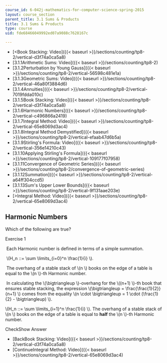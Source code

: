```yaml
---
course_id: 6-042j-mathematics-for-computer-science-spring-2015
layout: course_section
parent_title: 3.1 Sums & Products
title: 3.1 Sums & Products
type: course
uid: fde68466049992ed07a9088c7628167c

---
```


*   [<Book Stacking: Video]({{< baseurl >}}/sections/counting/tp8-2/vertical-d3f74a0ca5a8)
*   [3.1.1Arithmetic Sums: Video]({{< baseurl >}}/sections/counting/tp8-2)
*   [3.1.2Perturbation by Young Gauss]({{< baseurl >}}/sections/counting/tp8-2/vertical-56598c481e1a)
*   [3.1.3Geometric Sums: Video]({{< baseurl >}}/sections/counting/tp8-2/vertical-46a80f3884d6)
*   [3.1.4Annuities]({{< baseurl >}}/sections/counting/tp8-2/vertical-7019fdda010c)
*   [3.1.5Book Stacking: Video]({{< baseurl >}}/sections/counting/tp8-2/vertical-d3f74a0ca5a8)
*   [3.1.6Harmonic Numbers]({{< baseurl >}}/sections/counting/tp8-2/vertical-c496866a2419)
*   [3.1.7Integral Method: Video]({{< baseurl >}}/sections/counting/tp8-2/vertical-65e8069d3ac4)
*   [3.1.8Integral Method Demystified]({{< baseurl >}}/sections/counting/tp8-2/vertical-efaab47d6b5a)
*   [3.1.9Stirling's Formula: Video]({{< baseurl >}}/sections/counting/tp8-2/vertical-356e14210c43)
*   [3.1.10Applying Stirling's Formula]({{< baseurl >}}/sections/counting/tp8-2/vertical-109177f07958)
*   [3.1.11Convergence of Geometric Series]({{< baseurl >}}/sections/counting/tp8-2/convergence-of-geometric-series)
*   [3.1.12Summation]({{< baseurl >}}/sections/counting/tp8-2/vertical-a64ff304ccd5)
*   [3.1.13Sum's Upper Lower Bounds]({{< baseurl >}}/sections/counting/tp8-2/vertical-9f131aae203e)
*   [\>Integral Method: Video]({{< baseurl >}}/sections/counting/tp8-2/vertical-65e8069d3ac4)

Harmonic Numbers
----------------

  

Which of the following are true?

Exercise 1

&nbsp;Each Harmonic number is defined in terms of a simple summation.&nbsp;

&nbsp;\\(H\_n ::= \\sum \\limits\_{i=0}^n \\frac{1}{i} \\).&nbsp;

&nbsp;The overhang of a stable stack of \\(n \\) books on the edge of a table is equal to the \\(n \\)-th Harmonic number.&nbsp;

&nbsp;In calculating the \\(\\bigtriangleup \\)-overhang for the \\((n+1) \\)-th book that ensures stable stacking, the expression \\(\\bigtriangleup = \\frac{\\frac{1}{2}}{n+1} \\) comes from the equality \\(n \\cdot \\bigtriangleup = 1 \\cdot (\\frac{1}{2} - \\bigtriangleup) \\). &nbsp;

\\(H\_n ::= \\sum \\limits\_{i=1}^n \\frac{1}{i} \\). The overhang of a stable stack of \\(n \\) books on the edge of a table is equal to **half** the \\(n \\)-th Harmonic number.

CheckShow Answer

*   [BackBook Stacking: Video]({{< baseurl >}}/sections/counting/tp8-2/vertical-d3f74a0ca5a8)
*   [ContinueIntegral Method: Video]({{< baseurl >}}/sections/counting/tp8-2/vertical-65e8069d3ac4)